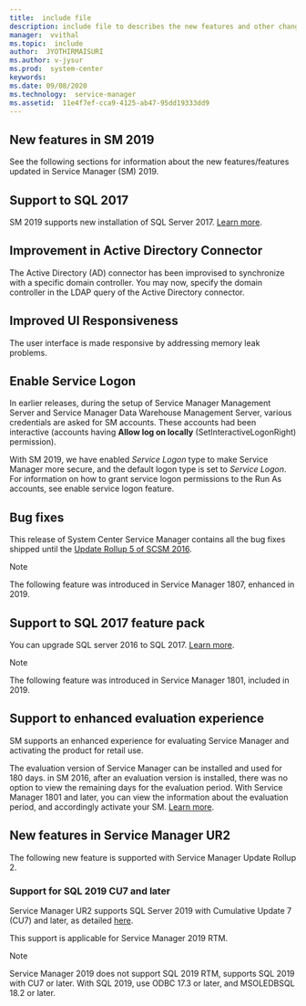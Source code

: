 ```yaml
---
title:  include file
description: include file to describes the new features and other changes in System Center 2019 - Service Manager.
manager:  vvithal
ms.topic:  include
author:  JYOTHIRMAISURI
ms.author: v-jysur
ms.prod:  system-center
keywords:  
ms.date: 09/08/2020
ms.technology:  service-manager
ms.assetid:  11e4f7ef-cca9-4125-ab47-95dd19333dd9
---
```


## New features in SM 2019
See the following sections for information about the new features/features updated in Service Manager (SM) 2019.

## Support to SQL 2017
SM 2019 supports new installation of SQL Server 2017.
[Learn more](../scsm/system-requirements.md).

##	Improvement in Active Directory Connector
The Active Directory (AD) connector has been improvised to synchronize with a specific domain controller. You may now, specify the domain controller in the LDAP query of the Active Directory connector.

##	Improved UI Responsiveness
The user interface is made responsive by addressing memory leak problems.

## Enable Service Logon
In earlier releases, during the setup of Service Manager Management Server and Service Manager Data Warehouse Management Server, various credentials are asked for SM accounts. These accounts had been interactive (accounts having **Allow log on locally** (SetInteractiveLogonRight) permission).

With SM 2019, we have enabled *Service Logon* type to make Service Manager more secure, and the default logon type is set to *Service Logon*. For information on how to grant service logon permissions to the Run As accounts, see enable service logon feature.

## Bug fixes
This release of System Center Service Manager contains all the bug fixes shipped until the [Update Rollup 5 of SCSM 2016](https://support.microsoft.com/help/4093685/update-rollup-5-for-system-center-2016-service-manager).  

> [!NOTE]
> The following feature was introduced in Service Manager 1807, enhanced in 2019.

## Support to SQL 2017 feature pack

You can upgrade SQL server 2016 to SQL 2017.
[Learn more](../scsm/system-requirements.md).

> [!NOTE]
> The following feature was introduced in Service Manager 1801, included in 2019.

## Support to enhanced evaluation experience

SM supports an enhanced experience for evaluating Service Manager and activating the product for retail use.  

The evaluation version of Service Manager can be installed and used for 180 days. in SM 2016, after an evaluation version is installed, there was no option to view the remaining days for the evaluation period. With Service Manager 1801 and later, you can view the information about the evaluation period, and accordingly activate your SM. [Learn more](../scsm/sm-license.md).


## New features in Service Manager UR2

The following new feature is supported with Service Manager Update Rollup 2.

### Support for SQL 2019 CU7 and later

Service  Manager UR2 supports SQL Server 2019 with Cumulative Update 7 (CU7) and later, as detailed [here](https://blogs.msdn.microsoft.com/sqlreleaseservices/announcing-the-modern-servicing-model-for-sql-server/).

This support is applicable for Service Manager 2019 RTM.

>[!NOTE]
> Service Manager 2019 does not support SQL 2019 RTM, supports SQL 2019 with CU7 or later.
> With SQL 2019, use ODBC 17.3 or later, and MSOLEDBSQL 18.2 or later.
